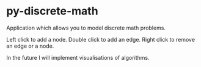 # py-discrete-math 

Application which allows you to model discrete math problems.

Left click to add a node. Double click to add an edge. Right click to remove an edge or a node.

In the future I will implement visualisations of algorithms.